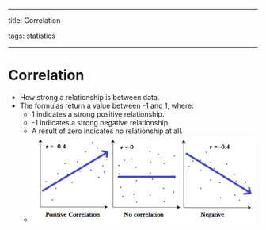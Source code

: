 
---

title: Correlation

tags: statistics 

---

# Correlation
- How strong a relationship is between data. 
- The formulas return a value between -1 and 1, where:
	- 1 indicates a strong positive relationship.
	- -1 indicates a strong negative relationship.
	- A result of zero indicates no relationship at all.
	- ![](assets/Pasted%20image%2020220617141155.png)




























